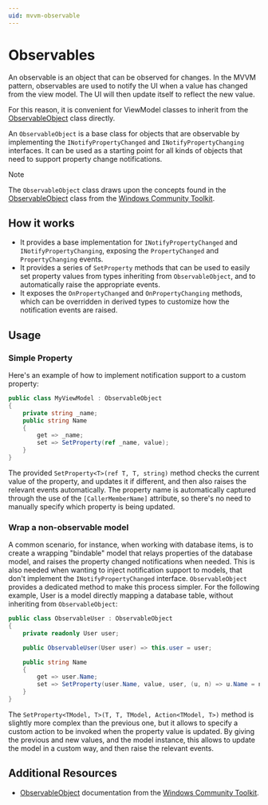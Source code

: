 ```yaml
---
uid: mvvm-observable
---
```


# Observables

An observable is an object that can be observed for changes.
In the MVVM pattern, observables are used to notify the UI when a value has changed from the view model.
The UI will then update itself to reflect the new value.

For this reason, it is convenient for ViewModel classes to inherit from
the [ObservableObject](xref:Unity.AppUI.MVVM.ObservableObject) class directly.

An `ObservableObject` is a base class for objects that are observable by implementing the `INotifyPropertyChanged`
and `INotifyPropertyChanging` interfaces. It can be used as a starting point for all kinds of objects that need to
support property change notifications.

> [!NOTE]
> The `ObservableObject` class draws upon the concepts found in the
> [ObservableObject](https://docs.microsoft.com/en-us/dotnet/api/microsoft.toolkit.mvvm.componentmodel.observableobject?view=win-comm-toolkit-dotnet-stable)
> class from the [Windows Community Toolkit](https://docs.microsoft.com/en-us/windows/communitytoolkit/).

## How it works

- It provides a base implementation for `INotifyPropertyChanged` and `INotifyPropertyChanging`,
  exposing the `PropertyChanged` and `PropertyChanging` events.
- It provides a series of `SetProperty` methods that can be used to easily set property values from types inheriting from
  `ObservableObject`, and to automatically raise the appropriate events.
- It exposes the `OnPropertyChanged` and `OnPropertyChanging` methods, which can be overridden in derived types to customize
  how the notification events are raised.

## Usage

### Simple Property

Here's an example of how to implement notification support to a custom property:

```cs
public class MyViewModel : ObservableObject
{
    private string _name;
    public string Name
    {
        get => _name;
        set => SetProperty(ref _name, value);
    }
}
```

The provided `SetProperty<T>(ref T, T, string)` method checks the current value of the property, and updates it if
different, and then also raises the relevant events automatically.
The property name is automatically captured through the use of the `[CallerMemberName]` attribute, so there's no need to
manually specify which property is being updated.

### Wrap a non-observable model

A common scenario, for instance, when working with database items, is to create a wrapping "bindable" model that relays
properties of the database model, and raises the property changed notifications when needed.
This is also needed when wanting to inject notification support to models, that don't implement the `INotifyPropertyChanged`
interface. `ObservableObject` provides a dedicated method to make this process simpler. For the following example,
User is a model directly mapping a database table, without inheriting from `ObservableObject`:

```cs
public class ObservableUser : ObservableObject
{
    private readonly User user;

    public ObservableUser(User user) => this.user = user;

    public string Name
    {
        get => user.Name;
        set => SetProperty(user.Name, value, user, (u, n) => u.Name = n);
    }
}
```

The `SetProperty<TModel, T>(T, T, TModel, Action<TModel, T>)` method is slightly more complex than the previous one,
but it allows to specify a custom action to be invoked when the property value is updated. By giving the previous and
new values, and the model instance, this allows to update the model in a custom way, and then raise the relevant events.

## Additional Resources

- [ObservableObject](https://learn.microsoft.com/en-us/dotnet/communitytoolkit/mvvm/observableobject)
  documentation from the [Windows Community Toolkit](https://docs.microsoft.com/en-us/windows/communitytoolkit/).
